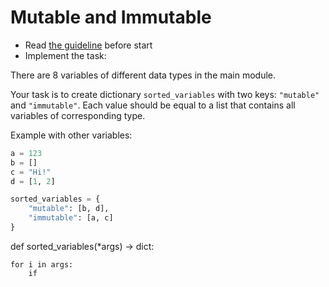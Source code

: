 # Mutable and Immutable

- Read [the guideline](https://github.com/mate-academy/py-task-guideline/blob/main/README.md) before start
- Implement the task:

There are 8 variables of different data types in the main module.

Your task is to create dictionary `sorted_variables` with two keys: 
`"mutable"` and `"immutable"`.
Each value should be equal to a list that contains all variables of corresponding type.

Example with other variables:
```python
a = 123
b = []
c = "Hi!"
d = [1, 2]

sorted_variables = {
    "mutable": [b, d],
    "immutable": [a, c]
}
```
def sorted_variables(*args) -> dict:
    
    for i in args:
        if 
    
